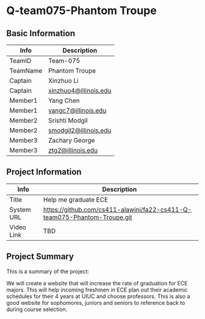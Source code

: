 # Q-team075-Phantom Troupe

## Basic Information

|   Info      |        Description     |
| ----------- | ---------------------- |
| TeamID      |        Team-075        |
| TeamName    |     Phantom Troupe     |
| Captain     |       Xinzhuo Li       |
| Captain     |  xinzhuo4@illinois.edu |
| Member1     |        Yang Chen       |
| Member1     |   yangc7@illinois.edu  |
| Member2     |     Srishti Modgil     |
| Member2     | smodgil2@illinois.edu  |
| Member3     |      Zachary George    |
| Member3     |   ztg2@illinois.edu    |

## Project Information

|   Info      |        Description                                                       |
| ----------- | ------------------------------------------------------------------------ |
|  Title      | Help me graduate ECE                                                     |
| System URL  |https://github.com/cs411-alawini/fa22-cs411-Q-team075-Phantom-Troupe.git  |
| Video Link  |           TBD                                                            |

## Project Summary

This is a summary of the project:

We will create a website that will increase the rate of graduation for ECE majors. This will help incoming freshmen in ECE plan out their academic schedules for their 4 years at UIUC and choose professors. This is also a good website for sophomores, juniors and seniors to reference back to during course selection. 
